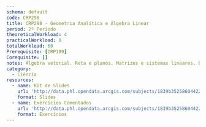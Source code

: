 ```yaml
---
schema: default
code: CRP298
title: CRP298 - Geometria Analítica e Álgebra Linear
period: 2º Período
theoreticalWorkload: 4
practicalWorkload: 0
totalWorkload: 60
Prerequisite: [CRP199]
Corequisite: []
notes: Álgebra vetorial. Reta e planos. Matrizes e sistemas lineares. Determinantes. O espaço vetorial Rn. Diagonalização de matrizes.
category:
  - Ciência
resources:
  - name: Kit de Slides
    url: 'http://data.phl.opendata.arcgis.com/subjects/1839b35258604422b0b520cbb668df0d_0.csv'
    format: Slides
  - name: Exercícios Comentados
    url: 'http://data.phl.opendata.arcgis.com/subjects/1839b35258604422b0b520cbb668df0d_0.zip'
    format: Exercícios
---
```

